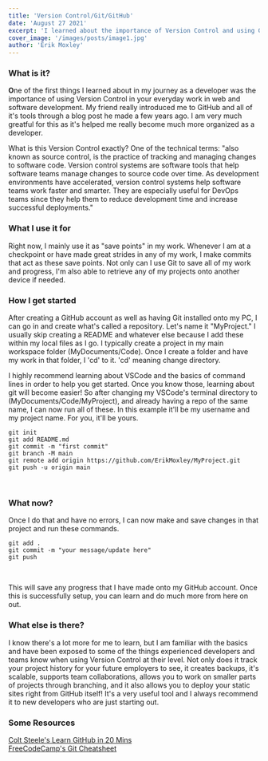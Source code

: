 ```yaml
---
title: 'Version Control/Git/GitHub'
date: 'August 27 2021'
excerpt: 'I learned about the importance of Version Control and using GitHub to make my life as a developer much easier...'
cover_image: '/images/posts/image1.jpg'
author: 'Erik Moxley'
---
```


<h3>What is it?</h3>

<strong>O</strong>ne of the first things I learned about in my journey as a developer was the importance of using Version Control in your everyday work in web and software development. My friend really introduced me to GitHub and all of it's tools through a blog post he made a few years ago. I am very much greatful for this as it's helped me really become much more organized as a developer.

What is this Version Control exactly? One of the technical terms: "also known as source control, is the practice of tracking and managing changes to software code. Version control systems are software tools that help software teams manage changes to source code over time. As development environments have accelerated, version control systems help software teams work faster and smarter. They are especially useful for DevOps teams since they help them to reduce development time and increase successful deployments."

<h3>What I use it for</h3>

Right now, I mainly use it as "save points" in my work. Whenever I am at a checkpoint or have made great strides in any of my work, I make commits that act as these save points. Not only can I use Git to save all of my work and progress, I'm also able to retrieve any of my projects onto another device if needed.

<h3>How I get started</h3>

After creating a GitHub account as well as having Git installed onto my PC, I can go in and create what's called a repository. Let's name it "MyProject." I usually skip creating a README and whatever else because I add these within my local files as I go. I typically create a project in my main workspace folder (MyDocuments/Code). Once I create a folder and have my work in that folder, I 'cd' to it. 'cd' meaning change directory. 

I highly recommend learning about VSCode and the basics of command lines in order to help you get started. Once you know those, learning about git will become easier! So after changing my VSCode's terminal directory to (MyDocuments/Code/MyProject), and already having a repo of the same name, I can now run all of these. In this example it'll be my username and my project name. For you, it'll be yours.

```
git init
git add README.md
git commit -m "first commit"
git branch -M main
git remote add origin https://github.com/ErikMoxley/MyProject.git
git push -u origin main
```
<br>
<h3>What now?</h3>
<p>
Once I do that and have no errors, I can now make and save changes in that project and run these commands.</p>

```
git add .
git commit -m "your message/update here"
git push
```

<br>
<p>This will save any progress that I have made onto my GitHub account. Once this is successfully setup, you can learn and do much more from here on out.</p>

<h3>What else is there?</h3>
<p>I know there's a lot more for me to learn, but I am familiar with the basics and have been exposed to some of the things experienced developers and teams know when using Version Control at their level. Not only does it track your project history for your future employers to see, it creates backups, it's scalable, supports team collaborations, allows you to work on smaller parts of projects through branching, and it also allows you to deploy your static sites right from GitHub itself! It's a very useful tool and I always recommend it to new developers who are just starting out.</p>

<h3>Some Resources</h3>

<a href="https://www.youtube.com/watch?v=nhNq2kIvi9s" target="_blank">Colt Steele's Learn GitHub in 20 Mins</a>
<br>
<a href="https://www.freecodecamp.org/news/git-cheat-sheet/" target="_blank">FreeCodeCamp's Git Cheatsheet</a>
<br>
